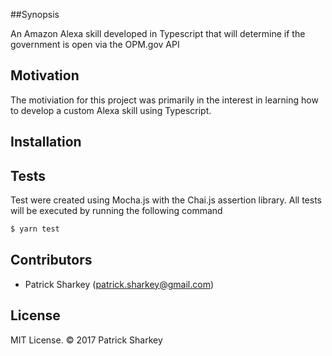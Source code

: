 ##Synopsis

An Amazon Alexa skill developed in Typescript that will determine if the government is open via the OPM.gov API

## Motivation

The motiviation for this project was primarily in the interest in learning how to develop a custom Alexa skill using Typescript. 

## Installation

## Tests

Test were created using Mocha.js with the Chai.js assertion library. All tests will be executed by running the following command

```sh
$ yarn test
```

## Contributors

* Patrick Sharkey (patrick.sharkey@gmail.com)

## License

MIT License. © 2017 Patrick Sharkey
